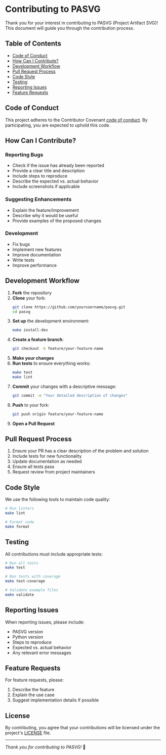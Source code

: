 # Contributing to PASVG

Thank you for your interest in contributing to PASVG (Project Artifact SVG)! This document will guide you through the contribution process.

## Table of Contents
- [Code of Conduct](#code-of-conduct)
- [How Can I Contribute?](#how-can-i-contribute)
- [Development Workflow](#development-workflow)
- [Pull Request Process](#pull-request-process)
- [Code Style](#code-style)
- [Testing](#testing)
- [Reporting Issues](#reporting-issues)
- [Feature Requests](#feature-requests)

## Code of Conduct

This project adheres to the Contributor Covenant [code of conduct](CODE_OF_CONDUCT.md). By participating, you are expected to uphold this code.

## How Can I Contribute?

### Reporting Bugs
- Check if the issue has already been reported
- Provide a clear title and description
- Include steps to reproduce
- Describe the expected vs. actual behavior
- Include screenshots if applicable

### Suggesting Enhancements
- Explain the feature/improvement
- Describe why it would be useful
- Provide examples of the proposed changes

### Development
- Fix bugs
- Implement new features
- Improve documentation
- Write tests
- Improve performance

## Development Workflow

1. **Fork** the repository
2. **Clone** your fork:
   ```bash
   git clone https://github.com/yourusername/pasvg.git
   cd pasvg
   ```
3. **Set up** the development environment:
   ```bash
   make install-dev
   ```
4. **Create a feature branch**:
   ```bash
   git checkout -b feature/your-feature-name
   ```
5. **Make your changes**
6. **Run tests** to ensure everything works:
   ```bash
   make test
   make lint
   ```
7. **Commit** your changes with a descriptive message:
   ```bash
   git commit -m "Your detailed description of changes"
   ```
8. **Push** to your fork:
   ```bash
   git push origin feature/your-feature-name
   ```
9. **Open a Pull Request**

## Pull Request Process

1. Ensure your PR has a clear description of the problem and solution
2. Include tests for new functionality
3. Update documentation as needed
4. Ensure all tests pass
5. Request review from project maintainers

## Code Style

We use the following tools to maintain code quality:

```bash
# Run linters
make lint

# Format code
make format
```

## Testing

All contributions must include appropriate tests:

```bash
# Run all tests
make test

# Run tests with coverage
make test-coverage

# Validate example files
make validate
```

## Reporting Issues

When reporting issues, please include:
- PASVG version
- Python version
- Steps to reproduce
- Expected vs. actual behavior
- Any relevant error messages

## Feature Requests

For feature requests, please:
1. Describe the feature
2. Explain the use case
3. Suggest implementation details if possible

## License

By contributing, you agree that your contributions will be licensed under the project's [LICENSE](LICENSE) file.

---
*Thank you for contributing to PASVG!* 🚀
